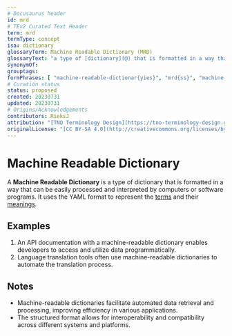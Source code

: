 ```yaml
---
# Docusaurus header
id: mrd
# TEv2 Curated Text Header
term: mrd
termType: concept
isa: dictionary
glossaryTerm: Machine Readable Dictionary (MRD)
glossaryText: "a type of [dictionary](@) that is formatted in a way that can be easily processed and interpreted by computers or software programs. It uses the YAML format to represent the [terms](@) and their [meanings](@)."
synonymOf:
grouptags:
formPhrases: [ "machine-readable-dictionar{yies}", "mrd{ss}", "machine-readable-dictionary-mrd{ss}" ]
# Curation status
status: proposed
created: 20230731
updated: 20230731
# Origins/Acknowledgements
contributors: RieksJ
attribution: "[TNO Terminology Design](https://tno-terminology-design.github.io/tev2-specifications/docs)"
originalLicense: "[CC BY-SA 4.0](http://creativecommons.org/licenses/by-sa/4.0/?ref=chooser-v1)"
---
```


# Machine Readable Dictionary

A **Machine Readable Dictionary** is a type of dictionary that is formatted in a way that can be easily processed and interpreted by computers or software programs. It uses the YAML format to represent the [terms](@) and their [meanings](@).

## Examples

1. An API documentation with a machine-readable dictionary enables developers to access and utilize data programmatically.
2. Language translation tools often use machine-readable dictionaries to automate the translation process.

## Notes

- Machine-readable dictionaries facilitate automated data retrieval and processing, improving efficiency in various applications.
- The structured format allows for interoperability and compatibility across different systems and platforms.
